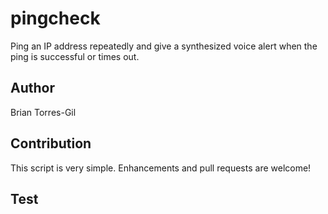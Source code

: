 # pingcheck

Ping an IP address repeatedly and give a synthesized voice alert when the ping is successful or times out.

## Author

Brian Torres-Gil

## Contribution

This script is very simple. Enhancements and pull requests are welcome!

## Test
